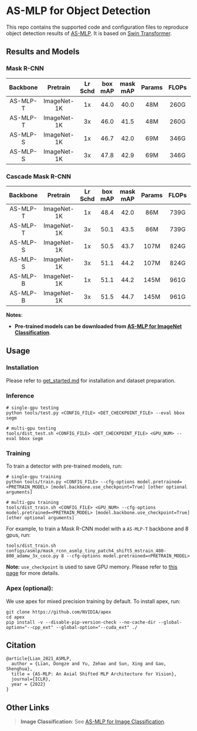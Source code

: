 # AS-MLP for Object Detection

This repo contains the supported code and configuration files to reproduce object detection results of [AS-MLP](https://arxiv.org/pdf/2107.08391.pdf). It is based on [Swin Transformer](https://github.com/SwinTransformer/Swin-Transformer-Object-Detection).


## Results and Models

### Mask R-CNN

| Backbone | Pretrain | Lr Schd | box mAP | mask mAP | Params | FLOPs | config | model |
| :---: | :---: | :---: | :---: | :---: | :---: | :---: | :---: |:---: |
| AS-MLP-T | ImageNet-1K | 1x | 44.0 | 40.0 | 48M | 260G | [config](configs/asmlp/mask_rcnn_asmlp_tiny_patch4_shift5_mstrain_480-800_adamw_1x_coco.py) | [onedrive](https://shanghaitecheducn-my.sharepoint.com/:u:/g/personal/liandz_shanghaitech_edu_cn/EXh5rSXMKcNMlNNEnI7phmYBmw7aZ0PSDhFO-ZmHZ_Rr8A?e=JGwoTA)  |
| AS-MLP-T | ImageNet-1K | 3x | 46.0 | 41.5 | 48M | 260G | [config](configs/asmlp/mask_rcnn_asmlp_tiny_patch4_shift5_mstrain_480-800_adamw_3x_coco.py) |  |
| AS-MLP-S | ImageNet-1K | 1x | 46.7 | 42.0 | 69M | 346G | [config](configs/asmlp/mask_rcnn_asmlp_small_patch4_shift5_mstrain_480-800_adamw_1x_coco.py) |  |
| AS-MLP-S | ImageNet-1K | 3x | 47.8 | 42.9 | 69M | 346G | [config](configs/asmlp/mask_rcnn_asmlp_small_patch4_shift5_mstrain_480-800_adamw_3x_coco.py) |  |

### Cascade Mask R-CNN

| Backbone | Pretrain | Lr Schd | box mAP | mask mAP | Params | FLOPs | config  | model |
| :---: | :---: | :---: | :---: | :---: | :---: | :---: | :---: |:---: |
| AS-MLP-T | ImageNet-1K | 1x | 48.4 | 42.0 | 86M | 739G | [config](configs/asmlp/cascade_mask_rcnn_asmlp_tiny_patch4_shift5_mstrain_480-800_giou_4conv1f_adamw_1x_coco.py) | [onedrive](https://shanghaitecheducn-my.sharepoint.com/:u:/g/personal/liandz_shanghaitech_edu_cn/ERBgXv6TN2BMmRXDSQqkWwUBHJUQZiCwIhxl-1cZKd0iWg?e=ddwlrG) |
| AS-MLP-T | ImageNet-1K | 3x | 50.1 | 43.5 | 86M | 739G | [config](configs/asmlp/cascade_mask_rcnn_asmlp_tiny_patch4_shift5_mstrain_480-800_giou_4conv1f_adamw_3x_coco.py) | |
| AS-MLP-S | ImageNet-1K | 1x | 50.5 | 43.7 | 107M | 824G | [config](configs/asmlp/cascade_mask_rcnn_asmlp_small_patch4_shift5_mstrain_480-800_giou_4conv1f_adamw_1x_coco.py) |  |
| AS-MLP-S | ImageNet-1K | 3x | 51.1 | 44.2 | 107M | 824G | [config](configs/asmlp/cascade_mask_rcnn_asmlp_small_patch4_shift5_mstrain_480-800_giou_4conv1f_adamw_3x_coco.py) |  |
| AS-MLP-B | ImageNet-1K | 1x | 51.1 | 44.2 | 145M | 961G | [config](configs/asmlp/cascade_mask_rcnn_asmlp_base_patch4_shift5_mstrain_480-800_giou_4conv1f_adamw_1x_coco.py) |  |
| AS-MLP-B | ImageNet-1K | 3x | 51.5 | 44.7 | 145M | 961G | [config](configs/asmlp/cascade_mask_rcnn_asmlp_base_patch4_shift5_mstrain_480-800_giou_4conv1f_adamw_3x_coco.py) |  |


**Notes**: 

- **Pre-trained models can be downloaded from [AS-MLP for ImageNet Classification](https://github.com/svip-lab/AS-MLP)**.


## Usage

### Installation

Please refer to [get_started.md](https://github.com/open-mmlab/mmdetection/blob/master/docs/en/get_started.md) for installation and dataset preparation.

### Inference
```
# single-gpu testing
python tools/test.py <CONFIG_FILE> <DET_CHECKPOINT_FILE> --eval bbox segm

# multi-gpu testing
tools/dist_test.sh <CONFIG_FILE> <DET_CHECKPOINT_FILE> <GPU_NUM> --eval bbox segm
```

### Training

To train a detector with pre-trained models, run:
```
# single-gpu training
python tools/train.py <CONFIG_FILE> --cfg-options model.pretrained=<PRETRAIN_MODEL> [model.backbone.use_checkpoint=True] [other optional arguments]

# multi-gpu training
tools/dist_train.sh <CONFIG_FILE> <GPU_NUM> --cfg-options model.pretrained=<PRETRAIN_MODEL> [model.backbone.use_checkpoint=True] [other optional arguments] 
```
For example, to train a Mask R-CNN model with a `AS-MLP-T` backbone and 8 gpus, run:
```
tools/dist_train.sh configs/asmlp/mask_rcnn_asmlp_tiny_patch4_shift5_mstrain_480-800_adamw_3x_coco.py 8 --cfg-options model.pretrained=<PRETRAIN_MODEL> 
```

**Note:** `use_checkpoint` is used to save GPU memory. Please refer to [this page](https://pytorch.org/docs/stable/checkpoint.html) for more details.


### Apex (optional):
We use apex for mixed precision training by default. To install apex, run:
```
git clone https://github.com/NVIDIA/apex
cd apex
pip install -v --disable-pip-version-check --no-cache-dir --global-option="--cpp_ext" --global-option="--cuda_ext" ./
```

## Citation
```
@article{Lian_2021_ASMLP,
  author = {Lian, Dongze and Yu, Zehao and Sun, Xing and Gao, Shenghua},
  title = {AS-MLP: An Axial Shifted MLP Architecture for Vision},
  journal={ICLR},
  year = {2022}
}
```

## Other Links

> **Image Classification**: See [AS-MLP for Image Classification](https://github.com/svip-lab/AS-MLP).

